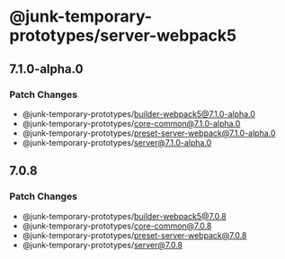 # @junk-temporary-prototypes/server-webpack5

## 7.1.0-alpha.0

### Patch Changes

- @junk-temporary-prototypes/builder-webpack5@7.1.0-alpha.0
- @junk-temporary-prototypes/core-common@7.1.0-alpha.0
- @junk-temporary-prototypes/preset-server-webpack@7.1.0-alpha.0
- @junk-temporary-prototypes/server@7.1.0-alpha.0

## 7.0.8

### Patch Changes

- @junk-temporary-prototypes/builder-webpack5@7.0.8
- @junk-temporary-prototypes/core-common@7.0.8
- @junk-temporary-prototypes/preset-server-webpack@7.0.8
- @junk-temporary-prototypes/server@7.0.8
